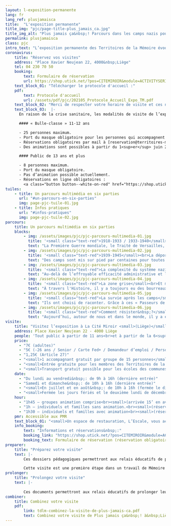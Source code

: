```yaml
---
layout: l-exposition-permanente
lang: fr
lang_ref: plusjamaisca
title:  "L'exposition permanente"
title_img: "pjc/page-title-plus_jamais_ca.jpg"
title_img_alt: "Plus jamais ça&nbsp;! Parcours dans les camps nazis pour resister aujourd'hui"
permalink: plusjamaisca
class: pjc
intro_text: "L’exposition permanente des Territoires de la Mémoire évoque le cheminement des déportés dans les camps nazis. Très vite, on réalise que l’interrompre est impossible. Guidé par la voix de l’acteur Pierre Arditi, le son, les images et les jeux de lumière, le visiteur est amené à découvrir des espaces qui explorent l’une des pages les plus sombres de notre Histoire : la Seconde Guerre mondiale, la montée du nazisme, les camps de concentration et d’extermination. Le parcours se prolonge par des témoignages et évoque la survie après la captivité. À l’issue de cette visite intense et émouvante, chacun est confronté à la réalité actuelle et s’interroge : que faire et comment résister aujourd’hui&nbsp;?"
coronavirus:
    title: "Réservez vos visites"
    address: "Place Xavier Neujean 22, 4000&nbsp;Liège"
    tel: 04 230 70 50
    booking:
        text: Formulaire de réservation
        url: https://shop.utick.net/?pos=CITEMIROIR&module=ACTIVITYSERIEDETAILS&s=ED2DF76C-35A8-41E4-5F4F-ECB2B782AC19
    text_block_01: "Télécharger le protocole d'accueil :"
    pdf:
        text: Protocole d'accueil
        url: /assets/pdf/pjc/202105_Protocole_Accueil_Expo_TM.pdf
    text_block_02: "Merci de respecter votre horaire de visite et ces nouvelles mesures pour le bon déroulement des visites."
    text_block_03:  |- 
      En raison de la crise sanitaire, les modalités de visite de l’exposition permanente _Plus jamais ça !_ sont temporairement modifiées :

      #### « Bulle-classe » 11-12 ans

      - 25 personnes maximum.
      - Port du masque obligatoire pour les personnes qui accompagnent le groupe d’élèves et pour l’animateur.rice.
      - Réservations obligatoires par mail à [reservation@territoires-memoire.be](mailto:reservation@territoires-memoire.be).
      - Des animations sont possibles à partir du 1<sup>er</sup> juin 2021.

      #### Public de 13 ans et plus

      - 8 personnes maximum.
      - Port du masque obligatoire.
      - Pas d’animation possible actuellement.
      - Réservations en ligne obligatoires :  
        <a class="button button--white-on-red" href="https://shop.utick.net/?pos=CITEMIROIR&amp;module=ACTIVITYSERIEDETAILS&amp;s=ED2DF76C-35A8-41E4-5F4F-ECB2B782AC19">Formulaire de réservation</a>
tuiles:
    - title: Un parcours multimédia en six parties 
      url: "#un-parcours-en-six-parties"
      img: page-pjc-tuile-01.jpg
    - title: Infos pratiques
      url: "#infos-pratiques"
      img: page-pjc-tuile-02.jpg
parcours:
    title: Un parcours multimédia en six parties
    blocks:
        - img: /assets/images/pjc/pjc-parcours-multimedia-01.jpg
          title: '<small class="text-red">1918-1933 / 1933-1940</small><br>La Seconde Guerre mondiale est en marche'
          text: "La Première Guerre mondiale, le Traité de Versailles, la montée du nazisme, la situation en Allemagne, <em>Mein Kampf</em>, la répression et les lois anti-juives, les jeunesses hitlériennes, l’euthanasie d’État."
        - img: /assets/images/pjc/pjc-parcours-multimedia-02.jpg
          title: '<small class="text-red">1939-1945</small><br>La déportation, les camps de concentration et les centres d’extermination. Une même finalité : la mort&nbsp;!'
          text: "Des camps sont mis sur pied par centaines pour toutes celles et ceux qui ne répondent pas aux «&nbsp;critères&nbsp;» nazis. Dix millions de victimes sont déportées à cause de leurs idées, de leur engagement, de leur appartenance à une communauté, de leurs croyances ou de leur mode de vie."
        - img: /assets/images/pjc/pjc-parcours-multimedia-03.jpg
          title: '<small class="text-red">La complexité du système nazi</small><br>Comment tout cela a-t-il été possible&nbsp;?'
          text: "Au-delà de l’effroyable efficacité administrative et logistique, d’une bureaucratie aveugle et de l’obsession de soumettre et d’exterminer, la question reste entière&nbsp;: qui est responsable&nbsp;?"
        - img: /assets/images/pjc/pjc-parcours-multimedia-04.jpg
          title: '<small class="text-red">La zone grise</small><br>Et moi&nbsp;?'
          text: "À travers l'Histoire, il y a toujours eu des bourreaux et des victimes, des témoins et des personnes en résistance… tous humains. Néanmoins, ces notions ne sont pas figées: elles s'entremêlent et évoluent dans la nuance. Cette partie interpelle le visiteur en lui posant la question&nbsp;: quels sont les leviers qui nous amènent, en tant que citoyens, à résister à ce qui nous révolte&nbsp;?"
        - img: /assets/images/pjc/pjc-parcours-multimedia-05.jpg
          title: '<small class="text-red">La survie après les camps</small><br>Et les témoignages&nbsp;!'
          text: "Ils ont choisi de raconter. Grâce à ces « Passeurs de Mémoire », on comprend toute l’importance du travail de Mémoire."
        - img: /assets/images/pjc/pjc-parcours-multimedia-06.jpg
          title: '<small class="text-red">Comment résister&nbsp;?</small><br>Décoder les mécanismes qui mènent à la peur, à la haine et aux exclusions.'
          text: "Aujourd’hui, autour de nous et dans le monde, il y a encore beaucoup trop d’inacceptables. Et toi, seras-tu un simple spectateur&nbsp;? Ou seras-tu, au contraire, un acteur capable de voir les injustices et de dénoncer les dangers qui menacent nos libertés&nbsp;?"
visite:
    title: "Visitez l’exposition à La Cité Miroir <small>(Liège)</small>"
    address: Place Xavier Neujean 22 - 4000 Liège
    people: 'Tout public à partir de 11 ans<br>et à partir de la 6<sup>e</sup> primaire pour les groupes scolaires<br><small>(Capacité de l’exposition :  11-15 ans [25 pers.] | 15 ans et + [20 pers.])</small>'
    price:
      - "7€ (adultes)"
      - "5€ (-26 ans / Senior / Carte Fed+ / Demandeur d’emploi / Personne handicapée)"
      - "1,25€ (Article 27)"
      - "<small>1 accompagnant gratuit par groupe de 15 personnes</small>"
      - "<small>Entrée gratuite pour les membres des Territoires de la Mémoire asbl, les possesseurs d'une carte Région wallonne, Carte Prof, Educpass ou Leraren Kaart et le 1<sup>er</sup> dimanche de chaque mois.</small>"
      - "<small>Transport gratuit possible pour les écoles des communes, provinces et institutions membres du Réseau Territoires de Mémoire, contactez-nous.</small>"
    date:
      - "Du lundi au vendredi&nbsp;: de 9h à 16h (dernière entrée)"
      - "Samedi et dimanche&nbsp;: de 10h à 16h (dernière entrée)"
      - "<small>En juillet et en août&nbsp;: de 10h à 16h (fermée le dimanche)</small>"
      - "<small>Fermée les jours fériés et le deuxième lundi de décembre ainsi que les 27/09, 24/12 et 31/12</small>"
    hour:
      - "1h45 – groupes animation comprise<br><small>(arrivée 15’ en avance, réservation obligatoire).</small>"
      - "1h – individuels et familles sans animation.<br><small>(réservation conseillée, particulièrement en période scolaire)</small>"
      - "1h30 – individuels et familles avec animation<br><small>(réservation obligatoire, sous réserves de disponibilités)</small>"
    pmr: Accessible aux PMR
    text_block_01: "<small>Un espace de restauration, L’Escale, vous accueille le midi. Aussi, vos groupes disposeront d’un espace d’attente. Renseignements : +32 (0)4 230 70 62</small>"
    info_booking:
        text: "Informations et réservations&nbsp;:"
        booking_link: "https://shop.utick.net/?pos=CITEMIROIR&module=ACTIVITYSERIEDETAILS&s=ED2DF76C-35A8-41E4-5F4F-ECB2B782AC19"
        booking_text: Formulaire de réservation (réservation obligatoire)
preparer:
    title: "Préparez votre visite"
    text: |- 
        Ces dossiers pédagogiques permettront aux relais éducatifs de préparer une visite aux Territoires de la Mémoire en abordant les éléments indispensables à la compréhension de l’exposition « Plus jamais ça ! Parcours dans les camps nazis pour résister aujourd’hui ».

        Cette visite est une première étape dans un travail de Mémoire qui pourrait se prolonger... Pour ce faire, d’autres ressources sont à votre disposition, notamment via la [bibliothèque George Orwell](/bibliotheque-et-librairie-et-librairie) ou encore à la [librairie Stéphane Hessel](/bibliotheque-et-librairie).
prolonger:
    title: "Prolongez votre visite"
    text: |- 
        
        Ces documents permettront aux relais éducatifs de prolonger leur visite de l'exposition "Plus jamais ça&nbsp;! Parcours dans les camps nazis pour resister aujourd'hui". Vous trouverez un dossier pédagogique ainsi que le contenu de la fresque "Résistances" visible sur le mur précédent la visite du parcours.        
combiner:
    title: Combinez votre visite
    pdf:
        link: tdlm-combinez-la-visite-de-plus-jamais-ca.pdf
        text: Combinez votre visite de Plus jamais ça&nbsp;! à&nbsp;Liège
---
```


